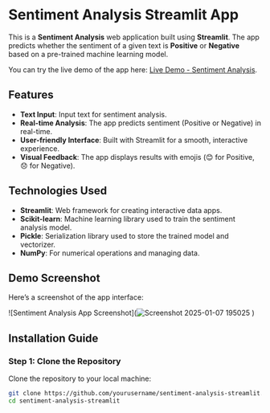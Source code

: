 # Sentiment Analysis Streamlit App

This is a **Sentiment Analysis** web application built using **Streamlit**. The app predicts whether the sentiment of a given text is **Positive** or **Negative** based on a pre-trained machine learning model.

You can try the live demo of the app here: [Live Demo - Sentiment Analysis](https://sentimentanalysis-sayed.streamlit.app/).

## Features

- **Text Input**: Input text for sentiment analysis.
- **Real-time Analysis**: The app predicts sentiment (Positive or Negative) in real-time.
- **User-friendly Interface**: Built with Streamlit for a smooth, interactive experience.
- **Visual Feedback**: The app displays results with emojis (😊 for Positive, 😞 for Negative).

## Technologies Used

- **Streamlit**: Web framework for creating interactive data apps.
- **Scikit-learn**: Machine learning library used to train the sentiment analysis model.
- **Pickle**: Serialization library used to store the trained model and vectorizer.
- **NumPy**: For numerical operations and managing data.

## Demo Screenshot

Here’s a screenshot of the app interface:

![Sentiment Analysis App Screenshot](![Screenshot 2025-01-07 195025](https://github.com/user-attachments/assets/7f19819a-c16c-4153-9d67-8736c73a5bb1)
)

## Installation Guide

### Step 1: Clone the Repository

Clone the repository to your local machine:

```bash
git clone https://github.com/yourusername/sentiment-analysis-streamlit.git
cd sentiment-analysis-streamlit

